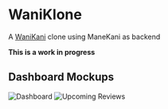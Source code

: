 # WaniKlone

A [WaniKani](https://wanikani.com) clone using ManeKani as backend

**This is a work in progress**

## Dashboard Mockups

![Dashboard](https://user-images.githubusercontent.com/68879242/225928175-711b7eeb-f871-4f52-a6fe-7a0b696989e3.png)
![Upcoming Reviews](https://user-images.githubusercontent.com/68879242/225928216-60bf826a-52b9-439c-8a92-e4c10acc5b05.png)
